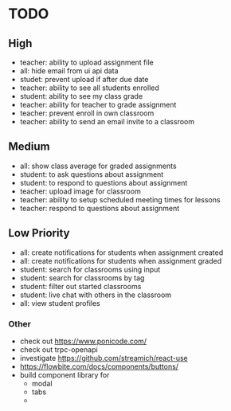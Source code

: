 # TODO

## High

- teacher: ability to upload assignment file
- all: hide email from ui api data
- studet: prevent upload if after due date
- teacher: ability to see all students enrolled
- student: ability to see my class grade
- teacher: ability for teacher to grade assignment
- teacher: prevent enroll in own classroom
- teacher: ability to send an email invite to a classroom

## Medium

- all: show class average for graded assignments
- student: to ask questions about assignment
- student: to respond to questions about assignment
- teacher: upload image for classroom
- teacher: ability to setup scheduled meeting times for lessons
- teacher: respond to questions about assignment

## Low Priority

- all: create notifications for students when assignment created
- all: create notifications for students when assignment graded
- student: search for classrooms using input
- student: search for classrooms by tag
- student: filter out started classrooms
- student: live chat with others in the classroom
- all: view student profiles

### Other

- check out https://www.ponicode.com/
- check out trpc-openapi
- investigate https://github.com/streamich/react-use
- https://flowbite.com/docs/components/buttons/
- build component library for
  - modal
  - tabs
  -
